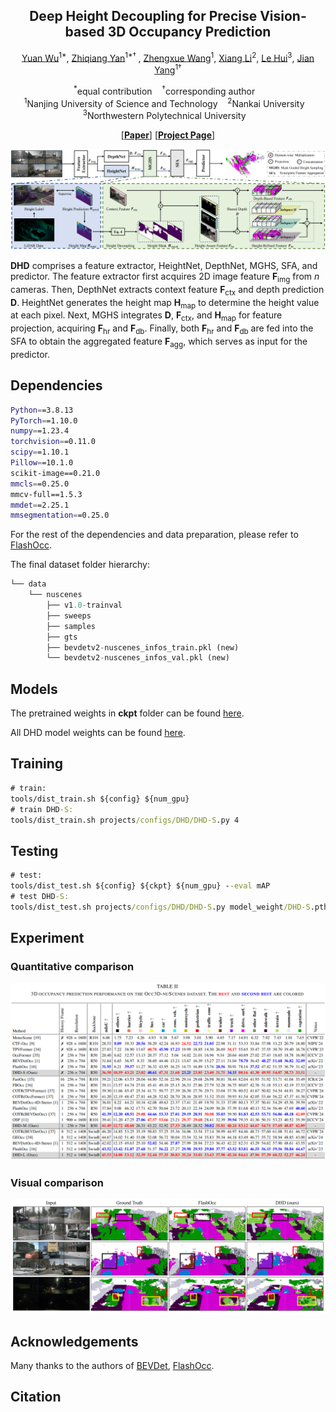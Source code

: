 <p align="center">
<h2 align="center"> Deep Height Decoupling for Precise Vision-based 3D Occupancy Prediction  </h2>


<p align="center">
<a href="https:tbd">Yuan Wu</a><sup>1&ast;</sup>, 
<a href="https://yanzq95.github.io/">Zhiqiang Yan</a><sup>1&ast;&dagger;	</sup>, 
<a href="https://scholar.google.com/citations?user=VogTuQkAAAAJ&hl=zh-CN">Zhengxue Wang</a><sup>1</sup>, 
<a href="https://implus.github.io/">Xiang Li</a><sup>2</sup>, 
<a href="https://fpthink.github.io/">Le Hui</a><sup>3</sup>, 
<a href="https://scholar.google.com/citations?user=6CIDtZQAAAAJ&hl=zh-CN">Jian Yang</a><sup>1&dagger;</sup>
</p>

<p align="center">
  <sup>&ast;</sup>equal contribution&nbsp;&nbsp;&nbsp;
  <sup>&dagger;</sup>corresponding author&nbsp;&nbsp;&nbsp;<br>
  <sup>1</sup>Nanjing University of Science and Technology&nbsp;&nbsp;&nbsp;
  <sup>2</sup>Nankai University&nbsp;&nbsp;&nbsp;
  <sup>3</sup>Northwestern Polytechnical University&nbsp;&nbsp;&nbsp;
</p>

<p align="center">
[<a href="https://arxiv.org/pdf/2409.07972"><strong>Paper</strong></a>]
[<a href="https://yanzq95.github.io/projectpage/DHD/index.html"><strong>Project Page</strong></a>]
</p>

![model](Figs/model.png)

**DHD** comprises a feature extractor, HeightNet, DepthNet, MGHS, SFA, and predictor. The feature extractor first acquires 2D image feature $\boldsymbol{F}_\mathrm{img}$ from $n$ cameras. Then, DepthNet extracts context feature $\boldsymbol{F}_\mathrm{ctx}$ and depth prediction $\boldsymbol{D}$. HeightNet generates the height map $\boldsymbol{H}_\mathrm{map}$ to determine the height value at each pixel. Next, MGHS integrates $\boldsymbol{D}$, $\boldsymbol{F}_\mathrm{ctx}$, and $\boldsymbol{H}_\mathrm{map}$ for feature projection, acquiring  $\boldsymbol{F}_\mathrm{hr}$ and $\boldsymbol{F}_\mathrm{db}$.  Finally, both $\boldsymbol{F}_\mathrm{hr}$ and $\boldsymbol{F}_\mathrm{db}$ are fed into the SFA to obtain the aggregated feature $\boldsymbol{F}_\mathrm{agg}$, which serves as input for the predictor.


## Dependencies

```bash
Python==3.8.13
PyTorch==1.10.0
numpy==1.23.4
torchvision==0.11.0
scipy==1.10.1
Pillow==10.1.0
scikit-image==0.21.0
mmcls==0.25.0
mmcv-full==1.5.3
mmdet==2.25.1
mmsegmentation==0.25.0
```

For the rest of the dependencies and data preparation, please refer to  <a href="https://github.com/Yzichen/FlashOCC">FlashOcc</a>.

The final dataset folder hierarchy:

```python
└── data
    └── nuscenes
        ├── v1.0-trainval
        ├── sweeps 
        ├── samples 
        ├── gts
        ├── bevdetv2-nuscenes_infos_train.pkl (new)
        └── bevdetv2-nuscenes_infos_val.pkl (new)
```

## Models

The pretrained weights in **ckpt** folder can be found <a href="https://drive.google.com/drive/folders/1eWT82gFlY-ivyoeWza2GKD71RvwoXUDk?usp=drive_link">here</a>.

All DHD model weights can be found <a href="https://drive.google.com/drive/folders/1lJGJ083Pubhe9XE_xSxoB6qHnYMJxH9W?usp=sharing">here</a>.

## Training

```cmd
# train:
tools/dist_train.sh ${config} ${num_gpu}
# train DHD-S:
tools/dist_train.sh projects/configs/DHD/DHD-S.py 4
```

## Testing

```cmd
# test:
tools/dist_test.sh ${config} ${ckpt} ${num_gpu} --eval mAP
# test DHD-S:
tools/dist_test.sh projects/configs/DHD/DHD-S.py model_weight/DHD-S.pth 4 --eval mAP
```
## Experiment
### Quantitative comparison
<img src="Figs/table.png" alt="tab"  />

### Visual comparison
![model](Figs/vis.png)
## Acknowledgements
Many thanks to the authors of   <a href="https://github.com/HuangJunJie2017/BEVDet">BEVDet</a>, <a href="https://github.com/Yzichen/FlashOCC">FlashOcc</a>.


## Citation

